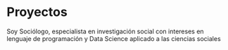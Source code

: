 # Proyectos
Soy Sociólogo, especialista en investigación social con intereses en lenguaje de programación y Data Science aplicado a las ciencias sociales
